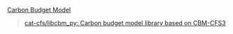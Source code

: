 
[Carbon Budget Model](https://natural-resources.canada.ca/climate-change/climate-change-impacts-forests/carbon-accounting/carbon-budget-model/13107)

> [cat-cfs/libcbm_py: Carbon budget model library based on CBM-CFS3](https://github.com/cat-cfs/libcbm_py)